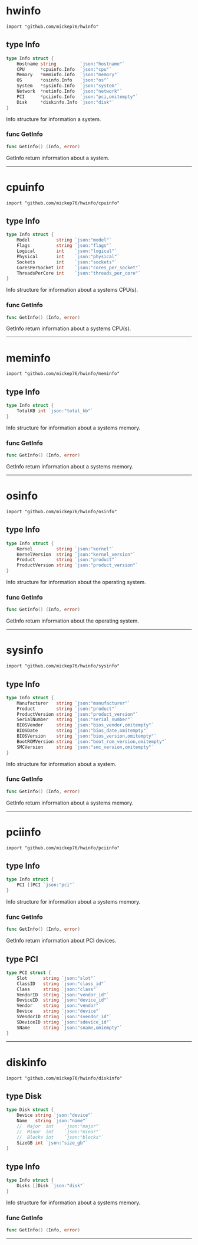 
# hwinfo
    import "github.com/mickep76/hwinfo"







## type Info
``` go
type Info struct {
    Hostname string         `json:"hostname"`
    CPU      *cpuinfo.Info  `json:"cpu"`
    Memory   *meminfo.Info  `json:"memory"`
    OS       *osinfo.Info   `json:"os"`
    System   *sysinfo.Info  `json:"system"`
    Network  *netinfo.Info  `json:"network"`
    PCI      *pciinfo.Info  `json:"pci,omitempty"`
    Disk     *diskinfo.Info `json:"disk"`
}
```
Info structure for information a system.









### func GetInfo
``` go
func GetInfo() (Info, error)
```
GetInfo return information about a system.










- - -

# cpuinfo
    import "github.com/mickep76/hwinfo/cpuinfo"







## type Info
``` go
type Info struct {
    Model          string `json:"model"`
    Flags          string `json:"flags"`
    Logical        int    `json:"logical"`
    Physical       int    `json:"physical"`
    Sockets        int    `json:"sockets"`
    CoresPerSocket int    `json:"cores_per_socket"`
    ThreadsPerCore int    `json:"threads_per_core"`
}
```
Info structure for information about a systems CPU(s).









### func GetInfo
``` go
func GetInfo() (Info, error)
```
GetInfo return information about a systems CPU(s).










- - -

# meminfo
    import "github.com/mickep76/hwinfo/meminfo"







## type Info
``` go
type Info struct {
    TotalKB int `json:"total_kb"`
}
```
Info structure for information about a systems memory.









### func GetInfo
``` go
func GetInfo() (Info, error)
```
GetInfo return information about a systems memory.










- - -

# osinfo
    import "github.com/mickep76/hwinfo/osinfo"







## type Info
``` go
type Info struct {
    Kernel         string `json:"kernel"`
    KernelVersion  string `json:"kernel_version"`
    Product        string `json:"product"`
    ProductVersion string `json:"product_version"`
}
```
Info structure for information about the operating system.









### func GetInfo
``` go
func GetInfo() (Info, error)
```
GetInfo return information about the operating system.










- - -

# sysinfo
    import "github.com/mickep76/hwinfo/sysinfo"







## type Info
``` go
type Info struct {
    Manufacturer   string `json:"manufacturer"`
    Product        string `json:"product"`
    ProductVersion string `json:"product_version"`
    SerialNumber   string `json:"serial_number"`
    BIOSVendor     string `json:"bios_vendor,omitempty"`
    BIOSDate       string `json:"bios_date,omitempty"`
    BIOSVersion    string `json:"bios_version,omitempty"`
    BootROMVersion string `json:"boot_rom_version,omitempty"`
    SMCVersion     string `json:"smc_version,omitempty"`
}
```
Info structure for information about a system.









### func GetInfo
``` go
func GetInfo() (Info, error)
```
GetInfo return information about a systems memory.










- - -

# pciinfo
    import "github.com/mickep76/hwinfo/pciinfo"







## type Info
``` go
type Info struct {
    PCI []PCI `json:"pci"`
}
```
Info structure for information about a systems memory.









### func GetInfo
``` go
func GetInfo() (Info, error)
```
GetInfo return information about PCI devices.




## type PCI
``` go
type PCI struct {
    Slot      string `json:"slot"`
    ClassID   string `json:"class_id"`
    Class     string `json:"class"`
    VendorID  string `json:"vendor_id"`
    DeviceID  string `json:"device_id"`
    Vendor    string `json:"vendor"`
    Device    string `json:"device"`
    SVendorID string `json:"svendor_id"`
    SDeviceID string `json:"sdevice_id"`
    SName     string `json:"sname,omiempty"`
}
```
















- - -

# diskinfo
    import "github.com/mickep76/hwinfo/diskinfo"







## type Disk
``` go
type Disk struct {
    Device string `json:"device"`
    Name   string `json:"name"`
    //	Major  int    `json:"major"`
    //	Minor  int    `json:"minor"`
    //	Blocks int    `json:"blocks"`
    SizeGB int `json:"size_gb"`
}
```










## type Info
``` go
type Info struct {
    Disks []Disk `json:"disk"`
}
```
Info structure for information about a systems memory.









### func GetInfo
``` go
func GetInfo() (Info, error)
```









- - -
